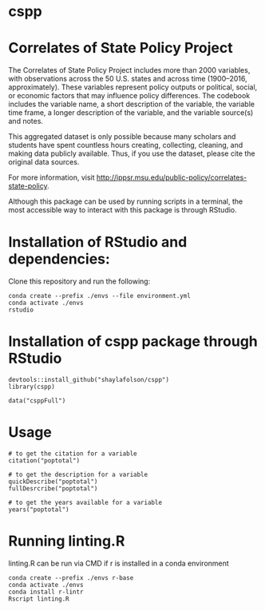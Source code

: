 # cspp
# Correlates of State Policy Project

The Correlates of State Policy Project includes more than 2000 variables, with observations across the 50 U.S. states and across time (1900–2016, approximately). These variables represent policy outputs or political, social, or economic factors that may influence policy differences. The codebook includes the variable name, a short description of the variable, the variable time frame, a longer description of the variable, and the variable source(s) and notes.

This aggregated dataset is only possible because many scholars and students have spent countless hours creating, collecting, cleaning, and making data publicly available. Thus, if you use the dataset, please cite the original data sources.

For more information, visit http://ippsr.msu.edu/public-policy/correlates-state-policy.

Although this package can be used by running scripts in a terminal, the most accessible way to interact with this package is through RStudio.

# Installation of RStudio and dependencies:
Clone this repository and run the following:
```
conda create --prefix ./envs --file environment.yml
conda activate ./envs
rstudio
```
# Installation of cspp package through RStudio
```{r}
devtools::install_github("shaylafolson/cspp")
library(cspp)

data("csppFull")
```

# Usage
```
# to get the citation for a variable
citation("poptotal")

# to get the description for a variable
quickDescribe("poptotal")
fullDesrcribe("poptotal")

# to get the years available for a variable
years("poptotal")
```

# Running linting.R
linting.R can be run via CMD if r is installed in a conda environment
```
conda create --prefix ./envs r-base
conda activate ./envs
conda install r-lintr
Rscript linting.R
```
